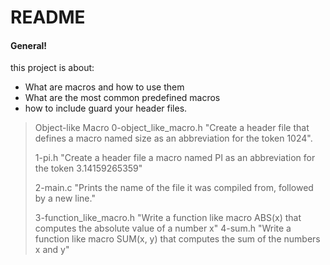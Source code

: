 # README 
#### General!
this project is about:
  - What are macros and how to use them
  - What are the most common predefined macros
  - how to include guard your header files.

> Object-like Macro
> 0-object_like_macro.h "Create a header file that defines a macro named size as an abbreviation for the token 1024".
>
> 1-pi.h "Create a header file a macro named PI as an abbreviation for the token 3.14159265359"
>
> 2-main.c "Prints the name of the file it was compiled from, followed by a new line."
>
> 3-function_like_macro.h "Write a function like macro ABS(x) that computes the absolute value of a number x"
> 4-sum.h "Write a function like macro SUM(x, y) that computes the sum of the numbers x and y"
>
